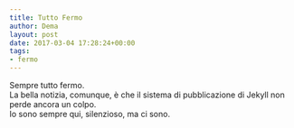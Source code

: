 ```yaml
---
title: Tutto Fermo  
author: Dema
layout: post
date: 2017-03-04 17:28:24+00:00
tags: 
- fermo 
---
```

Sempre tutto fermo.   
La bella notizia, comunque, è che il sistema di pubblicazione di Jekyll non perde ancora un colpo.   
Io sono sempre qui, silenzioso, ma ci sono. 
